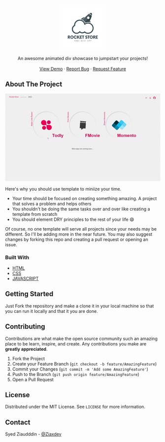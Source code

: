 <!-- PROJECT LOGO -->
<br />
<p align="center">
  <a href="#">
    <img src="https://raw.githubusercontent.com/ZiaCodes/rocket-store/master/img/logo-store.png" alt="Logo" width="150" height="150">
  </a>
  </p>

  <p align="center">
    An awesome animated div showcase to jumpstart your projects!
    <br />
    <br />
    <a href="https://rocket-store.netlify.app/">View Demo</a>
    ·
    <a href="#">Report Bug</a>
    ·
    <a href="#">Request Feature</a>
  </p>


<!-- ABOUT THE PROJECT -->
## About The Project
<p align="center"><a href="#"><img src="https://raw.githubusercontent.com/ZiaCodes/rocket-store/master/img/ezgif.com-gif-maker.gif"></a></p>

Here's why you should use template to miniize your time.
* Your time should be focused on creating something amazing. A project that solves a problem and helps others
* You shouldn't be doing the same tasks over and over like creating a template from scratch
* You should element DRY principles to the rest of your life :smile:

Of course, no one template will serve all projects since your needs may be different. So I'll be adding more in the near future. You may also suggest changes by forking this repo and creating a pull request or opening an issue. 


### Built With

* [HTML](https://en.wikipedia.org/wiki/HTML)
* [CSS](https://en.wikipedia.org/wiki/CSS)
* [JAVASCRIPT](https://en.wikipedia.org/wiki/JavaScript)



<!-- GETTING STARTED -->
## Getting Started

Just Fork the repository and make a clone it in your local machine so that you can run it locally and that it you are done.




## Contributing

Contributions are what make the open source community such an amazing place to be learn, inspire, and create. Any contributions you make are **greatly appreciated**.

1. Fork the Project
2. Create your Feature Branch (`git checkout -b feature/AmazingFeature`)
3. Commit your Changes (`git commit -m 'Add some AmazingFeature'`)
4. Push to the Branch (`git push origin feature/AmazingFeature`)
5. Open a Pull Request



<!-- LICENSE -->
## License

Distributed under the MIT License. See `LICENSE` for more information.



<!-- CONTACT -->
## Contact

Syed Ziaudddin - [@Ziaxdev](https://twitter.com/ziacodes)








